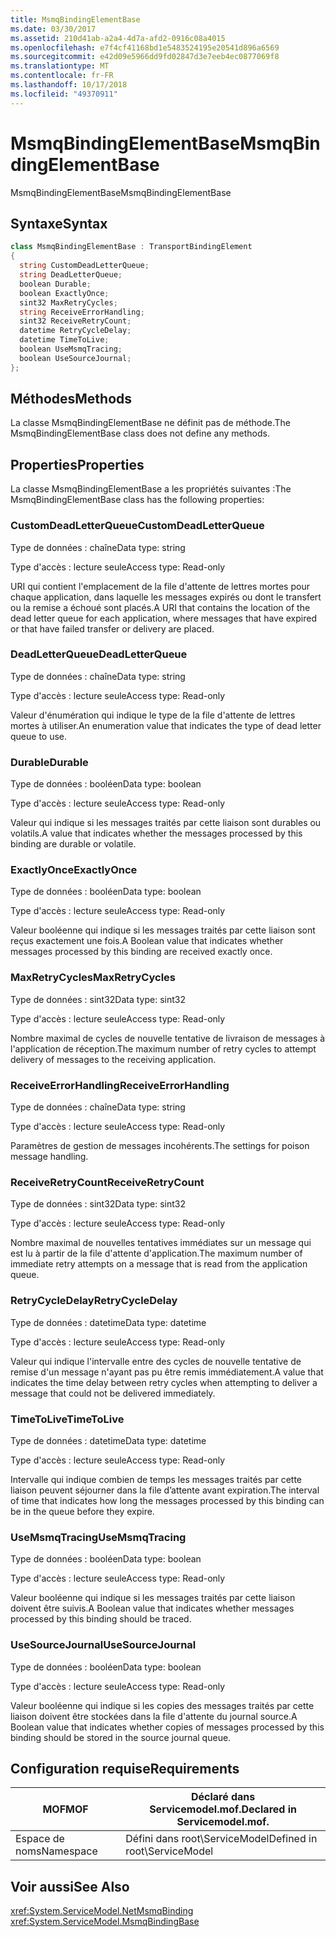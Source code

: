 ```yaml
---
title: MsmqBindingElementBase
ms.date: 03/30/2017
ms.assetid: 210d41ab-a2a4-4d7a-afd2-0916c08a4015
ms.openlocfilehash: e7f4cf41168bd1e5483524195e20541d896a6569
ms.sourcegitcommit: e42d09e5966dd9fd02847d3e7eeb4ec0877069f8
ms.translationtype: MT
ms.contentlocale: fr-FR
ms.lasthandoff: 10/17/2018
ms.locfileid: "49370911"
---
```

# <a name="msmqbindingelementbase"></a><span data-ttu-id="e3195-102">MsmqBindingElementBase</span><span class="sxs-lookup"><span data-stu-id="e3195-102">MsmqBindingElementBase</span></span>
<span data-ttu-id="e3195-103">MsmqBindingElementBase</span><span class="sxs-lookup"><span data-stu-id="e3195-103">MsmqBindingElementBase</span></span>  
  
## <a name="syntax"></a><span data-ttu-id="e3195-104">Syntaxe</span><span class="sxs-lookup"><span data-stu-id="e3195-104">Syntax</span></span>  
  
```csharp  
class MsmqBindingElementBase : TransportBindingElement  
{  
  string CustomDeadLetterQueue;  
  string DeadLetterQueue;  
  boolean Durable;  
  boolean ExactlyOnce;  
  sint32 MaxRetryCycles;  
  string ReceiveErrorHandling;  
  sint32 ReceiveRetryCount;  
  datetime RetryCycleDelay;  
  datetime TimeToLive;  
  boolean UseMsmqTracing;  
  boolean UseSourceJournal;  
};  
```  
  
## <a name="methods"></a><span data-ttu-id="e3195-105">Méthodes</span><span class="sxs-lookup"><span data-stu-id="e3195-105">Methods</span></span>  
 <span data-ttu-id="e3195-106">La classe MsmqBindingElementBase ne définit pas de méthode.</span><span class="sxs-lookup"><span data-stu-id="e3195-106">The MsmqBindingElementBase class does not define any methods.</span></span>  
  
## <a name="properties"></a><span data-ttu-id="e3195-107">Properties</span><span class="sxs-lookup"><span data-stu-id="e3195-107">Properties</span></span>  
 <span data-ttu-id="e3195-108">La classe MsmqBindingElementBase a les propriétés suivantes :</span><span class="sxs-lookup"><span data-stu-id="e3195-108">The MsmqBindingElementBase class has the following properties:</span></span>  
  
### <a name="customdeadletterqueue"></a><span data-ttu-id="e3195-109">CustomDeadLetterQueue</span><span class="sxs-lookup"><span data-stu-id="e3195-109">CustomDeadLetterQueue</span></span>  
 <span data-ttu-id="e3195-110">Type de données : chaîne</span><span class="sxs-lookup"><span data-stu-id="e3195-110">Data type: string</span></span>  
  
 <span data-ttu-id="e3195-111">Type d'accès : lecture seule</span><span class="sxs-lookup"><span data-stu-id="e3195-111">Access type: Read-only</span></span>  
  
 <span data-ttu-id="e3195-112">URI qui contient l'emplacement de la file d'attente de lettres mortes pour chaque application, dans laquelle les messages expirés ou dont le transfert ou la remise a échoué sont placés.</span><span class="sxs-lookup"><span data-stu-id="e3195-112">A URI that contains the location of the dead letter queue for each application, where messages that have expired or that have failed transfer or delivery are placed.</span></span>  
  
### <a name="deadletterqueue"></a><span data-ttu-id="e3195-113">DeadLetterQueue</span><span class="sxs-lookup"><span data-stu-id="e3195-113">DeadLetterQueue</span></span>  
 <span data-ttu-id="e3195-114">Type de données : chaîne</span><span class="sxs-lookup"><span data-stu-id="e3195-114">Data type: string</span></span>  
  
 <span data-ttu-id="e3195-115">Type d'accès : lecture seule</span><span class="sxs-lookup"><span data-stu-id="e3195-115">Access type: Read-only</span></span>  
  
 <span data-ttu-id="e3195-116">Valeur d'énumération qui indique le type de la file d'attente de lettres mortes à utiliser.</span><span class="sxs-lookup"><span data-stu-id="e3195-116">An enumeration value that indicates the type of dead letter queue to use.</span></span>  
  
### <a name="durable"></a><span data-ttu-id="e3195-117">Durable</span><span class="sxs-lookup"><span data-stu-id="e3195-117">Durable</span></span>  
 <span data-ttu-id="e3195-118">Type de données : booléen</span><span class="sxs-lookup"><span data-stu-id="e3195-118">Data type: boolean</span></span>  
  
 <span data-ttu-id="e3195-119">Type d'accès : lecture seule</span><span class="sxs-lookup"><span data-stu-id="e3195-119">Access type: Read-only</span></span>  
  
 <span data-ttu-id="e3195-120">Valeur qui indique si les messages traités par cette liaison sont durables ou volatils.</span><span class="sxs-lookup"><span data-stu-id="e3195-120">A value that indicates whether the messages processed by this binding are durable or volatile.</span></span>  
  
### <a name="exactlyonce"></a><span data-ttu-id="e3195-121">ExactlyOnce</span><span class="sxs-lookup"><span data-stu-id="e3195-121">ExactlyOnce</span></span>  
 <span data-ttu-id="e3195-122">Type de données : booléen</span><span class="sxs-lookup"><span data-stu-id="e3195-122">Data type: boolean</span></span>  
  
 <span data-ttu-id="e3195-123">Type d'accès : lecture seule</span><span class="sxs-lookup"><span data-stu-id="e3195-123">Access type: Read-only</span></span>  
  
 <span data-ttu-id="e3195-124">Valeur booléenne qui indique si les messages traités par cette liaison sont reçus exactement une fois.</span><span class="sxs-lookup"><span data-stu-id="e3195-124">A Boolean value that indicates whether messages processed by this binding are received exactly once.</span></span>  
  
### <a name="maxretrycycles"></a><span data-ttu-id="e3195-125">MaxRetryCycles</span><span class="sxs-lookup"><span data-stu-id="e3195-125">MaxRetryCycles</span></span>  
 <span data-ttu-id="e3195-126">Type de données : sint32</span><span class="sxs-lookup"><span data-stu-id="e3195-126">Data type: sint32</span></span>  
  
 <span data-ttu-id="e3195-127">Type d'accès : lecture seule</span><span class="sxs-lookup"><span data-stu-id="e3195-127">Access type: Read-only</span></span>  
  
 <span data-ttu-id="e3195-128">Nombre maximal de cycles de nouvelle tentative de livraison de messages à l'application de réception.</span><span class="sxs-lookup"><span data-stu-id="e3195-128">The maximum number of retry cycles to attempt delivery of messages to the receiving application.</span></span>  
  
### <a name="receiveerrorhandling"></a><span data-ttu-id="e3195-129">ReceiveErrorHandling</span><span class="sxs-lookup"><span data-stu-id="e3195-129">ReceiveErrorHandling</span></span>  
 <span data-ttu-id="e3195-130">Type de données : chaîne</span><span class="sxs-lookup"><span data-stu-id="e3195-130">Data type: string</span></span>  
  
 <span data-ttu-id="e3195-131">Type d'accès : lecture seule</span><span class="sxs-lookup"><span data-stu-id="e3195-131">Access type: Read-only</span></span>  
  
 <span data-ttu-id="e3195-132">Paramètres de gestion de messages incohérents.</span><span class="sxs-lookup"><span data-stu-id="e3195-132">The settings for poison message handling.</span></span>  
  
### <a name="receiveretrycount"></a><span data-ttu-id="e3195-133">ReceiveRetryCount</span><span class="sxs-lookup"><span data-stu-id="e3195-133">ReceiveRetryCount</span></span>  
 <span data-ttu-id="e3195-134">Type de données : sint32</span><span class="sxs-lookup"><span data-stu-id="e3195-134">Data type: sint32</span></span>  
  
 <span data-ttu-id="e3195-135">Type d'accès : lecture seule</span><span class="sxs-lookup"><span data-stu-id="e3195-135">Access type: Read-only</span></span>  
  
 <span data-ttu-id="e3195-136">Nombre maximal de nouvelles tentatives immédiates sur un message qui est lu à partir de la file d'attente d'application.</span><span class="sxs-lookup"><span data-stu-id="e3195-136">The maximum number of immediate retry attempts on a message that is read from the application queue.</span></span>  
  
### <a name="retrycycledelay"></a><span data-ttu-id="e3195-137">RetryCycleDelay</span><span class="sxs-lookup"><span data-stu-id="e3195-137">RetryCycleDelay</span></span>  
 <span data-ttu-id="e3195-138">Type de données : datetime</span><span class="sxs-lookup"><span data-stu-id="e3195-138">Data type: datetime</span></span>  
  
 <span data-ttu-id="e3195-139">Type d'accès : lecture seule</span><span class="sxs-lookup"><span data-stu-id="e3195-139">Access type: Read-only</span></span>  
  
 <span data-ttu-id="e3195-140">Valeur qui indique l'intervalle entre des cycles de nouvelle tentative de remise d'un message n'ayant pas pu être remis immédiatement.</span><span class="sxs-lookup"><span data-stu-id="e3195-140">A value that indicates the time delay between retry cycles when attempting to deliver a message that could not be delivered immediately.</span></span>  
  
### <a name="timetolive"></a><span data-ttu-id="e3195-141">TimeToLive</span><span class="sxs-lookup"><span data-stu-id="e3195-141">TimeToLive</span></span>  
 <span data-ttu-id="e3195-142">Type de données : datetime</span><span class="sxs-lookup"><span data-stu-id="e3195-142">Data type: datetime</span></span>  
  
 <span data-ttu-id="e3195-143">Type d'accès : lecture seule</span><span class="sxs-lookup"><span data-stu-id="e3195-143">Access type: Read-only</span></span>  
  
 <span data-ttu-id="e3195-144">Intervalle qui indique combien de temps les messages traités par cette liaison peuvent séjourner dans la file d’attente avant expiration.</span><span class="sxs-lookup"><span data-stu-id="e3195-144">The interval of time that indicates how long the messages processed by this binding can be in the queue before they expire.</span></span>  
  
### <a name="usemsmqtracing"></a><span data-ttu-id="e3195-145">UseMsmqTracing</span><span class="sxs-lookup"><span data-stu-id="e3195-145">UseMsmqTracing</span></span>  
 <span data-ttu-id="e3195-146">Type de données : booléen</span><span class="sxs-lookup"><span data-stu-id="e3195-146">Data type: boolean</span></span>  
  
 <span data-ttu-id="e3195-147">Type d'accès : lecture seule</span><span class="sxs-lookup"><span data-stu-id="e3195-147">Access type: Read-only</span></span>  
  
 <span data-ttu-id="e3195-148">Valeur booléenne qui indique si les messages traités par cette liaison doivent être suivis.</span><span class="sxs-lookup"><span data-stu-id="e3195-148">A Boolean value that indicates whether messages processed by this binding should be traced.</span></span>  
  
### <a name="usesourcejournal"></a><span data-ttu-id="e3195-149">UseSourceJournal</span><span class="sxs-lookup"><span data-stu-id="e3195-149">UseSourceJournal</span></span>  
 <span data-ttu-id="e3195-150">Type de données : booléen</span><span class="sxs-lookup"><span data-stu-id="e3195-150">Data type: boolean</span></span>  
  
 <span data-ttu-id="e3195-151">Type d'accès : lecture seule</span><span class="sxs-lookup"><span data-stu-id="e3195-151">Access type: Read-only</span></span>  
  
 <span data-ttu-id="e3195-152">Valeur booléenne qui indique si les copies des messages traités par cette liaison doivent être stockées dans la file d'attente du journal source.</span><span class="sxs-lookup"><span data-stu-id="e3195-152">A Boolean value that indicates whether copies of messages processed by this binding should be stored in the source journal queue.</span></span>  
  
## <a name="requirements"></a><span data-ttu-id="e3195-153">Configuration requise</span><span class="sxs-lookup"><span data-stu-id="e3195-153">Requirements</span></span>  
  
|<span data-ttu-id="e3195-154">MOF</span><span class="sxs-lookup"><span data-stu-id="e3195-154">MOF</span></span>|<span data-ttu-id="e3195-155">Déclaré dans Servicemodel.mof.</span><span class="sxs-lookup"><span data-stu-id="e3195-155">Declared in Servicemodel.mof.</span></span>|  
|---------|-----------------------------------|  
|<span data-ttu-id="e3195-156">Espace de noms</span><span class="sxs-lookup"><span data-stu-id="e3195-156">Namespace</span></span>|<span data-ttu-id="e3195-157">Défini dans root\ServiceModel</span><span class="sxs-lookup"><span data-stu-id="e3195-157">Defined in root\ServiceModel</span></span>|  
  
## <a name="see-also"></a><span data-ttu-id="e3195-158">Voir aussi</span><span class="sxs-lookup"><span data-stu-id="e3195-158">See Also</span></span>  
 <xref:System.ServiceModel.NetMsmqBinding>  
 <xref:System.ServiceModel.MsmqBindingBase>
